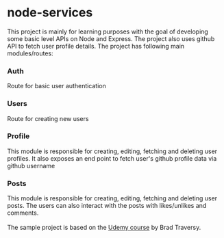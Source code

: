 # node-services
This project is mainly for learning purposes with the goal of developing some basic level APIs on Node and Express.
The project also uses github API to fetch user profile details.
The project has following main modules/routes:
### Auth
Route for basic user authentication
### Users
Route for creating new users
### Profile
This module is responsible for creating, editing, fetching and deleting user profiles. It also exposes an end point to fetch user's github profile data via github username
### Posts
This module is responsible for creating, editing, fetching and deleting user posts. The users can also interact with the posts with likes/unlikes and comments.
<br />
<br />
The sample project is based on the [Udemy course](https://www.udemy.com/course/mern-stack-front-to-back/ "MERN") by Brad Traversy.
